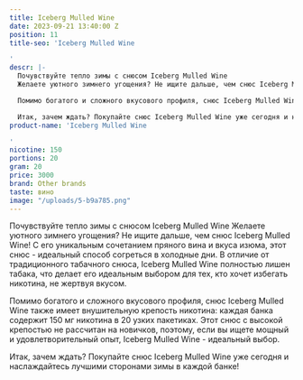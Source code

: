 ```yaml
---
title: Iceberg Mulled Wine
date: 2023-09-21 13:40:00 Z
position: 11
title-seo: 'Iceberg Mulled Wine

'
descr: |-
  Почувствуйте тепло зимы с снюсом Iceberg Mulled Wine
  Желаете уютного зимнего угощения? Не ищите дальше, чем снюс Iceberg Mulled Wine! С его уникальным сочетанием пряного вина и вкуса изюма, этот снюс - идеальный способ согреться в холодные дни. В отличие от традиционного табачного снюса, Iceberg Mulled Wine полностью лишен табака, что делает его идеальным выбором для тех, кто хочет избегать никотина, не жертвуя вкусом.

  Помимо богатого и сложного вкусового профиля, снюс Iceberg Mulled Wine также имеет внушительную крепость никотина: каждая банка содержит 150 мг никотина в 20 узких пакетиках. Этот снюс с высокой крепостью не рассчитан на новичков, поэтому, если вы ищете мощный и удовлетворительный опыт, Iceberg Mulled Wine - идеальный выбор.

  Итак, зачем ждать? Покупайте снюс Iceberg Mulled Wine уже сегодня и наслаждайтесь лучшими сторонами зимы в каждой банке!
product-name: 'Iceberg Mulled Wine

'
nicotine: 150
portions: 20
gram: 20
price: 3000
brand: Other brands
taste: вино
image: "/uploads/5-b9a785.png"
---
```


Почувствуйте тепло зимы с снюсом Iceberg Mulled Wine
Желаете уютного зимнего угощения? Не ищите дальше, чем снюс Iceberg Mulled Wine! С его уникальным сочетанием пряного вина и вкуса изюма, этот снюс - идеальный способ согреться в холодные дни. В отличие от традиционного табачного снюса, Iceberg Mulled Wine полностью лишен табака, что делает его идеальным выбором для тех, кто хочет избегать никотина, не жертвуя вкусом.

Помимо богатого и сложного вкусового профиля, снюс Iceberg Mulled Wine также имеет внушительную крепость никотина: каждая банка содержит 150 мг никотина в 20 узких пакетиках. Этот снюс с высокой крепостью не рассчитан на новичков, поэтому, если вы ищете мощный и удовлетворительный опыт, Iceberg Mulled Wine - идеальный выбор.

Итак, зачем ждать? Покупайте снюс Iceberg Mulled Wine уже сегодня и наслаждайтесь лучшими сторонами зимы в каждой банке!